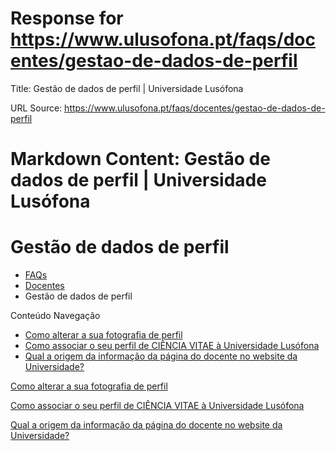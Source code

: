 # Response for https://www.ulusofona.pt/faqs/docentes/gestao-de-dados-de-perfil

Title: Gestão de dados de perfil | Universidade Lusófona

URL Source: https://www.ulusofona.pt/faqs/docentes/gestao-de-dados-de-perfil

Markdown Content:
Gestão de dados de perfil | Universidade Lusófona
===============

 

Gestão de dados de perfil
=========================

*   [FAQs](https://www.ulusofona.pt/faqs/)
*   [Docentes](https://www.ulusofona.pt/faqs/docentes)
*   Gestão de dados de perfil

[](https://www.ulusofona.pt/)

Conteúdo Navegação

*   [Como alterar a sua fotografia de perfil](https://www.ulusofona.pt/faqs/docentes/gestao-de-dados-de-perfil/como-alterar-a-sua-fotografia-de-perfil)
*   [Como associar o seu perfil de CIÊNCIA VITAE à Universidade Lusófona](https://www.ulusofona.pt/faqs/docentes/gestao-de-dados-de-perfil/como-associar-o-seu-perfil-de-ciencia-id-a-universidade-lusofona)
*   [Qual a origem da informação da página do docente no website da Universidade?](https://www.ulusofona.pt/faqs/docentes/gestao-de-dados-de-perfil/qual-a-origem-da-informacao-da-pagina-do-docente-no-website-da-universidade)

[Como alterar a sua fotografia de perfil](https://www.ulusofona.pt/faqs/docentes/gestao-de-dados-de-perfil/como-alterar-a-sua-fotografia-de-perfil)

[Como associar o seu perfil de CIÊNCIA VITAE à Universidade Lusófona](https://www.ulusofona.pt/faqs/docentes/gestao-de-dados-de-perfil/como-associar-o-seu-perfil-de-ciencia-id-a-universidade-lusofona)

[Qual a origem da informação da página do docente no website da Universidade?](https://www.ulusofona.pt/faqs/docentes/gestao-de-dados-de-perfil/qual-a-origem-da-informacao-da-pagina-do-docente-no-website-da-universidade)

